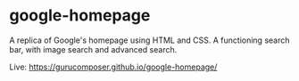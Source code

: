 # google-homepage
A replica of Google's homepage using HTML and CSS. A functioning search bar, with image search and advanced search.

Live: https://gurucomposer.github.io/google-homepage/

